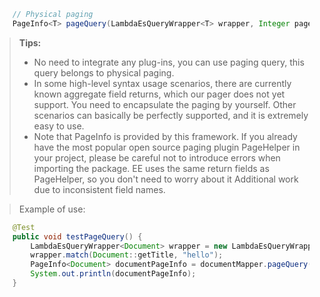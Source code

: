 ```java
    // Physical paging
    PageInfo<T> pageQuery(LambdaEsQueryWrapper<T> wrapper, Integer pageNum, Integer pageSize);
```
> **Tips:**
> - No need to integrate any plug-ins, you can use paging query, this query belongs to physical paging.
> - In some high-level syntax usage scenarios, there are currently known aggregate field returns, which our pager does not yet support. You need to encapsulate the paging by yourself. Other scenarios can basically be perfectly supported, and it is extremely easy to use.
> - Note that PageInfo is provided by this framework. If you already have the most popular open source paging plugin PageHelper in your project, please be careful not to introduce errors when importing the package. EE uses the same return fields as PageHelper, so you don't need to worry about it Additional work due to inconsistent field names.

> Example of use:

```java
    @Test
    public void testPageQuery() {
        LambdaEsQueryWrapper<Document> wrapper = new LambdaEsQueryWrapper<>();
        wrapper.match(Document::getTitle, "hello");
        PageInfo<Document> documentPageInfo = documentMapper.pageQuery(wrapper,1,10);
        System.out.println(documentPageInfo);
    }
```

